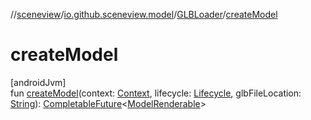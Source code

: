 //[sceneview](../../../index.md)/[io.github.sceneview.model](../index.md)/[GLBLoader](index.md)/[createModel](create-model.md)

# createModel

[androidJvm]\
fun [createModel](create-model.md)(context: [Context](https://developer.android.com/reference/kotlin/android/content/Context.html), lifecycle: [Lifecycle](https://developer.android.com/reference/kotlin/androidx/lifecycle/Lifecycle.html), glbFileLocation: [String](https://kotlinlang.org/api/latest/jvm/stdlib/kotlin/-string/index.html)): [CompletableFuture](https://developer.android.com/reference/kotlin/java/util/concurrent/CompletableFuture.html)&lt;[ModelRenderable](../../com.google.ar.sceneform.rendering/-model-renderable/index.md)&gt;
